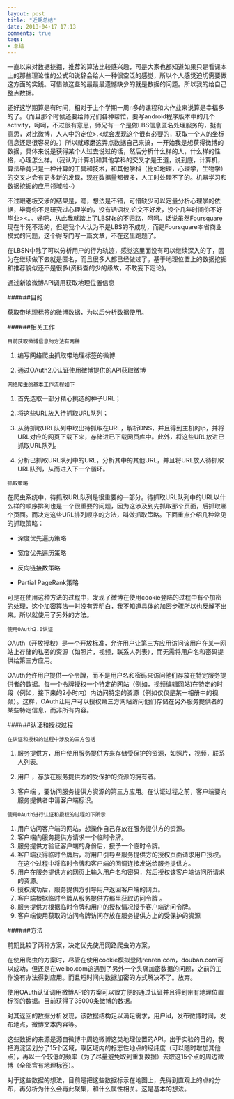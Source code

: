 ```yaml
---
layout: post
title: "近期总结"
date: 2013-04-17 17:13
comments: true
tags: 
- 总结
---
```



一直以来对数据挖掘，推荐的算法比较感兴趣，可是大家也都知道如果只是看课本上的那些理论性的公式和说辞会给人一种很空泛的感觉，所以个人感觉迫切需要做这方面的实践。可惜做这些的最最最遗憾缺少的就是数据的问题。所以我的给自己整点数据。

还好这学期算是有时间，相对于上个学期一周n多的课程和大作业来说算是幸福多的了。（而且那个时候还要给师兄们各种帮忙，要写android程序版本中的几个activity，呵呵，不过很有意思，师兄有一个是做LBS信息匿名处理服务的，挺有意思，对比微博，人人中的定位>.<就会发现这个很有必要的，获取一个人的坐标信息还是很容易的。）所以就琢磨这弄点数据自己来搞，一开始我是想获得微博的数据，具体来说是获得某个人过去说过的话，然后分析什么样的人，什么样的性格，心理怎么样。（我认为计算机和其他学科的交叉才是王道，说到底，计算机，算法毕竟只是一种计算的工具和技术，和其他学科（比如地理，心理学，生物学）的交叉才会有更多新的发现，现在数据量都很多，人工时处理不了的。机器学习和数据挖掘的应用领域啦~）
<!-- more -->
不过跟老板交涉的结果是，嗯，想法是不错，可惜缺少可以定量分析心理学的依据，毕竟你不是研究过心理学的，没有话语权,论文不好发，没个几年时间你不好毕业><。。好吧，从此我就踏上了LBSNs的不归路，呵呵。话说虽然Foursquare现在半死不活的，但是我个人认为不是LBS的不成功，而是Foursquare本省商业模式的问题，这个得专门写一篇文章，不在这里跑题了。

在LBSN中除了可以分析用户的行为轨迹，感觉这里面没有可以继续深入的了，因为在继续做下去就是匿名，而且很多人都已经做过了。基于地理位置上的数据挖掘和推荐貌似还不是很多(资料查的少的缘故，不敢妄下定论)。

通过新浪微博API调用获取地理位置信息

######目的

获取带地理标签的微博数据，为以后分析数据使用。

######相关工作

`目前获取微博信息的方法有两种` 

1. 编写网络爬虫抓取带地理标签的微博

2. 通过OAuth2.0认证使用微博提供的API获取微博

`网络爬虫的基本工作流程如下` 

1. 首先选取一部分精心挑选的种子URL；

2. 将这些URL放入待抓取URL队列；

3. 从待抓取URL队列中取出待抓取在URL，解析DNS，并且得到主机的ip，并将URL对应的网页下载下来，存储进已下载网页库中。此外，将这些URL放进已抓取URL队列。

4. 分析已抓取URL队列中的URL，分析其中的其他URL，并且将URL放入待抓取URL队列，从而进入下一个循环。


`抓取策略`

在爬虫系统中，待抓取URL队列是很重要的一部分。待抓取URL队列中的URL以什么样的顺序排列也是一个很重要的问题，因为这涉及到先抓取那个页面，后抓取哪个页面。而决定这些URL排列顺序的方法，叫做抓取策略。下面重点介绍几种常见的抓取策略：

* 深度优先遍历策略

* 宽度优先遍历策略

* 反向链接数策略

* Partial PageRank策略

可是在使用这种方法的过程中，发现了微博在使用cookie登陆的过程中有个加密的处理，这个加密算法一时没有弄明白，我不知道具体的加密步骤所以也反解不出来。所以就使用了另外的方法。

`使用OAuth2.0认证`

OAuth（开放授权）是一个开放标准，允许用户让第三方应用访问该用户在某一网站上存储的私密的资源（如照片，视频，联系人列表），而无需将用户名和密码提供给第三方应用。

OAuth允许用户提供一个令牌，而不是用户名和密码来访问他们存放在特定服务提供者的数据。每一个令牌授权一个特定的网站（例如，视频编辑网站)在特定的时段（例如，接下来的2小时内）内访问特定的资源（例如仅仅是某一相册中的视频）。这样，OAuth让用户可以授权第三方网站访问他们存储在另外服务提供者的某些特定信息，而非所有内容。

######认证和授权过程

`在认证和授权的过程中涉及的三方包括`

1. 服务提供方，用户使用服务提供方来存储受保护的资源，如照片，视频，联系人列表。

2. 用户 ，存放在服务提供方的受保护的资源的拥有者。
  
3. 客户端 ，要访问服务提供方资源的第三方应用。在认证过程之前，客户端要向服务提供者申请客户端标识。
 

`使用OAuth进行认证和授权的过程如下所示`

1. 用户访问客户端的网站，想操作自己存放在服务提供方的资源。
2. 客户端向服务提供方请求一个临时令牌。
3. 服务提供方验证客户端的身份后，授予一个临时令牌。
4. 客户端获得临时令牌后，将用户引导至服务提供方的授权页面请求用户授权。在这个过程中将临时令牌和客户端的回调连接发送给服务提供方。
5. 用户在服务提供方的网页上输入用户名和密码，然后授权该客户端访问所请求的资源。
6. 授权成功后，服务提供方引导用户返回客户端的网页。
7. 客户端根据临时令牌从服务提供方那里获取访问令牌 。
8. 服务提供方根据临时令牌和用户的授权情况授予客户端访问令牌。
9. 客户端使用获取的访问令牌访问存放在服务提供方上的受保护的资源

######方法

前期比较了两种方案，决定优先使用网路爬虫的方案。

在使用爬虫的方案时，尽管在使用cookie模拟登陆renren.com，douban.com可以成功，但还是在weibo.com这遇到了另外一个头痛加密数据的问题，之前的工作没有办法得到应用。而且短时间内数据加密的方式解决不了。放弃。

使用OAuth认证调用微博API的方案可以很方便的通过认证并且得到带有地理位置标签的数据。目前获得了35000条微博的数据。

对其返回的数据分析发现，该数据结构足以满足需求，用户id，发布微博时间，发布地点，微博文本内容等。

这些数据的来源是源自微博中周边微博这类地理位置的API。出于实验的目的，我把海淀区划分了15个区域，取区域内的标志性地点的经纬度（可以随时增加其他点），再以一个较低的频率（为了尽量避免取到重复数据）去取这15个点的周边微博（全部含有地理标签）。

对于这些数据的想法，目前是把这些数据标示在地图上，先得到直观上的点的分布，再分析为什么会再此聚集，和什么属性相关。这是基本的想法。
